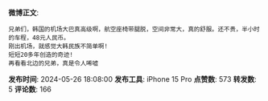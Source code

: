 **微博正文**: 
```
兄弟们，韩国的机场大巴真高级啊，航空座椅带腿脱，空间非常大，真的舒服。还不贵，半小时的车程，48元人民币。
刚出机场，就感觉大韩民族不简单啊!
短短20多年创造的奇迹!
再看看北边的兄弟，真是令人唏嘘
```
**发布时间**: 2024-05-26 18:08:00
**发布工具**: iPhone 15 Pro
**点赞数**: 573
**转发数**: 5
**评论数**: 166
